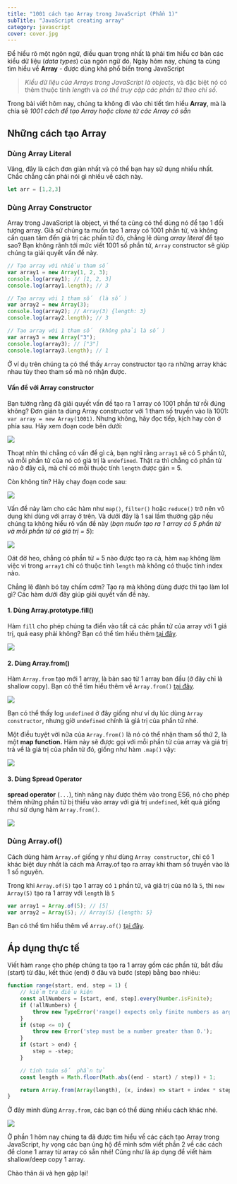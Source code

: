 ```yaml
---
title: "1001 cách tạo Array trong JavaScript (Phần 1)"
subTitle: "JavaScript creating array"
category: javascript
cover: cover.jpg
---
```



Để hiểu rõ một ngôn ngữ, điều quan trọng nhất là phải tìm hiểu cơ bản các kiểu dữ liệu (_data types_) của ngôn ngữ đó. Ngày hôm nay, chúng ta cùng tìm hiểu về **Array** - được dùng khá phổ biến trong JavaScript

> _Kiểu dữ liệu của Arrays trong JavaScript là objects_, và đặc biệt nó có thêm thuộc tính _length_ và  _có thể truy cập các phần tử theo chỉ số._

Trong bài viết hôm nay, chúng ta không đi vào chi tiết tìm hiểu **Array**, mà là chia sẽ _1001 cách để tạo Array hoặc clone từ các Array có sẵn_

## Những cách tạo Array

### Dùng Array Literal
Vâng, đây là cách đơn giản nhất và có thể bạn hay sử dụng nhiều nhất. Chắc chẳng cần phải nói gì nhiều về cách này.

```js
let arr = [1,2,3]
```

### Dùng Array Constructor
Array trong JavaScript là object, vì thế ta cũng có thể dùng nó để tạo 1 đối tượng array. Giả sử chúng ta muốn tạo 1 array có 1001 phần tử, và không cần quan tâm đến giá trị các phần tử đó, chẳng lẽ dùng *array literal* để tạo sao? Bạn không rãnh tới mức viết 1001 số phần tử, `Array` constructor sẽ giúp chúng ta giải quyết vấn đề này.

```js
// Tạo array với nhiều tham số
var array1 = new Array(1, 2, 3);
console.log(array1); // [1, 2, 3]
console.log(array1.length); // 3

// Tạo array với 1 tham số  (là số )
var array2 = new Array(3);
console.log(array2); // Array(3) {length: 3}
console.log(array2.length); // 3

// Tạo array với 1 tham số  (không phải là số )
var array3 = new Array("3");
console.log(array3); // ["3"]
console.log(array3.length); // 1
```

Ở ví dụ trên chúng ta có thể thấy `Array`  constructor tạo ra những array khác nhau tùy theo tham số mà nó nhận được.

#### Vấn đề với Array constructor

Bạn tưởng rằng đã giải quyết vấn đề tạo ra 1 array có 1001 phần tử rồi đúng không? Đơn giản ta dùng Array constructor với 1 tham số truyền vào là 1001: `var array = new Array(1001)`. Nhưng không, hãy đọc tiếp, kịch hay còn ở phía sau. Hãy xem đoạn code bên dưới:

![](https://cdn-media-1.freecodecamp.org/images/HuAR3m0WmxP390Ezk4Ufyam-9vlyDzwNvEzi)

Thoạt nhìn thì chẳng có vấn đề gì cả, bạn nghĩ rằng `array1` sẽ có 5 phần tử, và mỗi phần tử của nó có giá trị là `undefined`. Thật ra thì chẳng có phần tử nào ở đây cả, mà chỉ có mỗi thuộc tính `length` được gán = 5.

Còn không tin? Hãy chạy đoạn code sau:

![](https://cdn-media-1.freecodecamp.org/images/wtfHBQo1MBofKp-EVs-IB6qqq07cfM18rK8I)

Vấn đề này làm cho các hàm như  `map()`,  `filter()`  hoặc  `reduce()` trở nên vô dụng khi dùng với array ở trên. Và dưới đây là 1 sai lầm thường gặp nếu chúng ta không hiểu rõ vấn đề này (_bạn muốn tạo ra 1 array có 5 phần tử và mỗi phần tử có giá trị = 5_):

![](https://cdn-media-1.freecodecamp.org/images/1OHTGXHuG93TuWcOpzRVtUNjoB-BFP3Pykq5)

Oát đờ heo, chẳng có phần tử = 5 nào được tạo ra cả, hàm `map` không làm việc vì trong `array1` chỉ có thuộc tính `length` mà không có thuộc tính index nào.

Chẳng lẽ đành bó tay chấm cơm? Tạo ra mà không dùng được thì tạo làm lol gì? Các hàm dưới đây giúp giải quyết vấn đề này.

#### 1. Dùng Array.prototype.fill()

Hàm `fill` cho phép chúng ta điền vào tất cả các phần tử của array với 1 giá trị, quá easy phải không? Bạn có thể tìm hiểu thêm [tại đây](https://developer.mozilla.org/en-US/docs/Web/JavaScript/Reference/Global_Objects/Array/fill).

![](https://cdn-media-1.freecodecamp.org/images/w3CWlvnWqG5VEy6qupnAYvTqECGhPdj3P9Wu)

#### 2. Dùng Array.from()

Hàm `Array.from` tạo mới 1 array, là bản sao từ 1 array ban đầu (ở đây chỉ là shallow copy). Bạn có thể tìm hiểu thêm về `Array.from()`  [tại đây](https://developer.mozilla.org/en-US/docs/Web/JavaScript/Reference/Global_Objects/Array/from).

![](https://cdn-media-1.freecodecamp.org/images/XfZGhDWQWU1VwxliMKIjYgHuwYvkfvPSBkVT)

Bạn có thể thấy log `undefined` ở đây giống như ví dụ lúc dùng `Array constructor`, nhưng giờ `undefined` chính là giá trị của phần tử nhé.

Một điều tuyệt vời nữa của `Array.from()`  là nó có thể nhận tham số thứ 2, là một **map function.** Hàm này sẽ được gọi với mỗi phần tử của array và giá trị trả về là giá trị của phần tử đó, giống như hàm `.map()` vậy:

![](https://cdn-media-1.freecodecamp.org/images/UgaAHFIo4xzuw4cc4bI1iaxaPzGHKkTCbjYK)

#### 3. Dùng Spread Operator

**spread operator**  (`...`), tính năng này được thêm vào trong ES6, nó cho phép thêm những phần tử bị thiếu vào array với giá trị `undefined`, kết quả giống như sử dụng hàm  `Array.from()`.

![](https://cdn-media-1.freecodecamp.org/images/gZrwaPsFq15WkPf2BnuAb2wA54JdIEXx7VNv)

### Dùng Array.of()

Cách dùng hàm `Array.of` giống y như dùng `Array constructor`, chỉ có 1 khác biệt duy nhất là cách mà Array.of tạo ra array khi tham số truyền vào là 1 số nguyên.

Trong khi `Array.of(5)`  tạo 1 array có `1` phần tử, và giá trị của nó là `5`, thì `new Array(5)`  tạo ra 1 array với `length` là `5`

```js
var array1 = Array.of(5); // [5]
var array2 = Array(5); // Array(5) {length: 5}
```

Bạn có thể tìm hiểu thêm về `Array.of()`  [tại đây](https://developer.mozilla.org/en-US/docs/Web/JavaScript/Reference/Global_Objects/Array/of).

## Áp dụng thực tế

Viết hàm `range` cho phép chúng ta tạo ra 1 array gồm các phần tử, bắt đầu (start) từ đâu, kết thúc (end) ở đâu và bước (step) bằng bao nhiêu:

```js
function range(start, end, step = 1) {
	// kiểm tra điều kiện
	const allNumbers = [start, end, step].every(Number.isFinite);
	if (!allNumbers) {
		throw new TypeError('range() expects only finite numbers as arguments.');
	}
	if (step <= 0) {
		throw new Error('step must be a number greater than 0.');
	}
	if (start > end) {
		step = -step;
	}

	// tính toán số  phần tử
	const length = Math.floor(Math.abs((end - start) / step)) + 1;

	return Array.from(Array(length), (x, index) => start + index * step);
}
```

Ở đây mình dùng `Array.from`, các bạn có thể dùng nhiều cách khác nhé.

![](https://cdn-media-1.freecodecamp.org/images/zFBQwh8KfkoDDWXcZDl8YnDe7e9jBEsocdCa)

Ở phần 1 hôm nay chúng ta đã được tìm hiểu về các cách tạo Array trong JavaScript, hy vọng các bạn ủng hộ để mình sớm viết phần 2 về các cách để clone 1 array từ array có sẵn nhé! Cũng như là áp dụng để viết hàm shallow/deep copy 1 array.

Chào thân ái và hẹn gặp lại!
